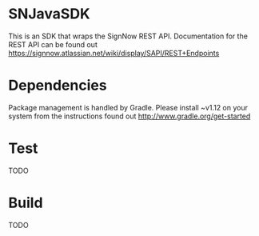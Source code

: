 SNJavaSDK
=========

This is an SDK that wraps the SignNow REST API. Documentation for the REST API can be found out https://signnow.atlassian.net/wiki/display/SAPI/REST+Endpoints

# Dependencies

Package management is handled by Gradle. Please install ~v1.12 on your system from the instructions found out http://www.gradle.org/get-started

# Test

TODO

# Build

TODO

